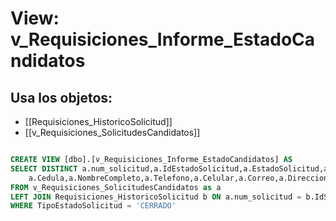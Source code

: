 # View: v_Requisiciones_Informe_EstadoCandidatos

## Usa los objetos:
- [[Requisiciones_HistoricoSolicitud]]
- [[v_Requisiciones_SolicitudesCandidatos]]

```sql

CREATE VIEW [dbo].[v_Requisiciones_Informe_EstadoCandidatos] AS
SELECT DISTINCT a.num_solicitud,a.IdEstadoSolicitud,a.EstadoSolicitud,a.NombreCargo,a.IdEstadoCandidato,a.EstadoCandidato,
	a.Cedula,a.NombreCompleto,a.Telefono,a.Celular,a.Correo,a.Direccion,FechaFinalizacion=CONVERT(date,b.FechaModificacion)
FROM v_Requisiciones_SolicitudesCandidatos as a
LEFT JOIN Requisiciones_HistoricoSolicitud b ON a.num_solicitud = b.IdSolicitud AND a.IdEstadoSolicitud = b.IdEstado
WHERE TipoEstadoSolicitud = 'CERRADO'

```
